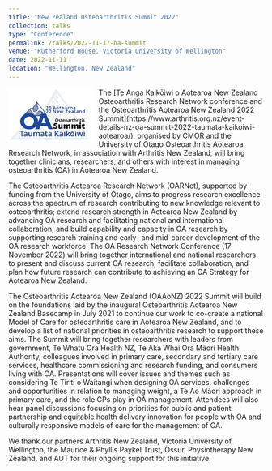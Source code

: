 ```yaml
---
title: "New Zealand Osteoarthritis Summit 2022"
collection: talks
type: "Conference"
permalink: /talks/2022-11-17-oa-summit
venue: "Rutherford House, Victoria University of Wellington"
date: 2022-11-11
location: "Wellington, New Zealand"
---
```

<img src="/images/oa-summit.jpg" alt="2022 Aotearoa New Zealand OA Summit logo" style="float:left;margin-right:10px" width="168" height="105" />
The [Te Anga Kaikōiwi o Aotearoa New Zealand Osteoarthritis Research Network conference and the Osteoarthritis Aotearoa New Zealand 2022 Summit](https://www.arthritis.org.nz/event-details-nz-oa-summit-2022-taumata-kaikoiwi-aotearoa/),
organised by CMOR and the University of Otago Osteoarthritis Aotearoa Research Network, in association with Arthritis New Zealand, will bring together clinicians,
researchers, and others with interest in managing osteoarthritis (OA) in Aotearoa New Zealand.

The Osteoarthritis Aotearoa Research Network (OARNet), supported by funding from the University of Otago, aims to progress research excellence across the spectrum of research contributing to new knowledge relevant to osteoarthritis; extend research strength in Aotearoa New Zealand by advancing OA research and facilitating national and international collaboration; and build capability and capacity in OA research by supporting research training and early- and mid-career development of the OA research workforce. The OA Research Network Conference (17 November 2022) will bring together international and national researchers to present and discuss current OA research, facilitate collaboration, and plan how future research can contribute to achieving an OA Strategy for Aotearoa New Zealand.

The Osteoarthritis Aotearoa New Zealand (OAAoNZ) 2022 Summit will build on the foundations laid by the inaugural Osteoarthritis Aotearoa New Zealand Basecamp in July 2021 to continue our work to co-create a national Model of Care for osteoarthritis care in Aotearoa New Zealand, and to develop a list of national priorities in osteoarthritis research to support these aims. The Summit will bring together researchers with leaders from government, Te Whatu Ora Health NZ, Te Aka Whai Ora Māori Health Authority, colleagues involved in primary care, secondary and tertiary care services, healthcare commissioning and research funding, and consumers living with OA. Presentations will cover issues and themes such as considering Te Tiriti o Waitangi when designing OA services, challenges and opportunities in relation to managing weight, a Te Ao Māori approach in primary care, and the role GPs play in OA management. Attendees will also hear panel discussions focusing on priorities for public and patient partnership and equitable health delivery innovation for people with OA and culturally responsive models of care for the management of OA.

We thank our partners Arthritis New Zealand, Victoria University of Wellington, the Maurice & Phyllis Paykel Trust, Össur, Physiotherapy New Zealand, and AUT for their ongoing support for this initiative.